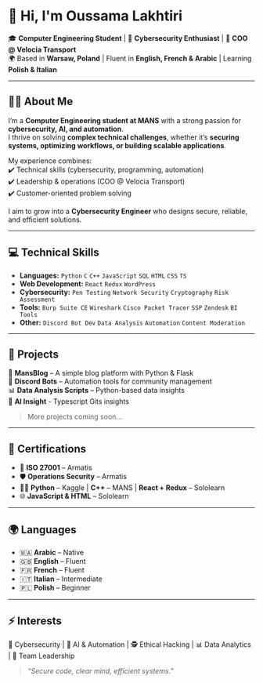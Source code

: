 # 👋 Hi, I'm Oussama Lakhtiri  

🎓 **Computer Engineering Student** | 🔐 **Cybersecurity Enthusiast** | 🚐 **COO @ Velocia Transport**  
🌍 Based in **Warsaw, Poland** | Fluent in **English, French & Arabic** | Learning **Polish & Italian**  

---

## 🧑‍💻 About Me  

I’m a **Computer Engineering student at MANS** with a strong passion for **cybersecurity, AI, and automation**.  
I thrive on solving **complex technical challenges**, whether it’s **securing systems, optimizing workflows, or building scalable applications**.  

My experience combines:  
✔️ Technical skills (cybersecurity, programming, automation)  
✔️ Leadership & operations (COO @ Velocia Transport)  
✔️ Customer-oriented problem solving  

I aim to grow into a **Cybersecurity Engineer** who designs secure, reliable, and efficient solutions.  

---

## 💻 Technical Skills  

- **Languages:** `Python` `C` `C++` `JavaScript` `SQL` `HTML` `CSS` `TS`
- **Web Development:** `React` `Redux` `WordPress`  
- **Cybersecurity:** `Pen Testing` `Network Security` `Cryptography` `Risk Assessment`  
- **Tools:** `Burp Suite CE` `Wireshark` `Cisco Packet Tracer` `SSP` `Zendesk` `BI Tools`  
- **Other:** `Discord Bot Dev` `Data Analysis` `Automation` `Content Moderation`  

---

## 🚀 Projects  

🔐 **MansBlog** – A simple blog platform with Python & Flask  
🤖 **Discord Bots** – Automation tools for community management  
📊 **Data Analysis Scripts** – Python-based data insights  
🤖 **AI Insight** - Typescript Gits insights

> More projects coming soon...  

---

## 📜 Certifications  

- 🏅 **ISO 27001** – Armatis  
- 🛡️ **Operations Security** – Armatis  
- 🧑‍💻 **Python** – Kaggle | **C++** – MANS | **React + Redux** – Sololearn  
- 🌐 **JavaScript & HTML** – Sololearn  

---

## 🌍 Languages  

- 🇲🇦 **Arabic** – Native  
- 🇬🇧 **English** – Fluent  
- 🇫🇷 **French** – Fluent  
- 🇮🇹 **Italian** – Intermediate  
- 🇵🇱 **Polish** – Beginner  

---

## ⚡ Interests  

🔐 Cybersecurity | 🤖 AI & Automation | 🕵️ Ethical Hacking | 📊 Data Analytics | 👥 Team Leadership  

> *“Secure code, clear mind, efficient systems.”*  
